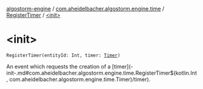 [algostorm-engine](../../index.md) / [com.aheidelbacher.algostorm.engine.time](../index.md) / [RegisterTimer](index.md) / [&lt;init&gt;](.)

# &lt;init&gt;

`RegisterTimer(entityId: Int, timer: `[`Timer`](../-timer/index.md)`)`

An event which requests the creation of a [timer](-init-.md#com.aheidelbacher.algostorm.engine.time.RegisterTimer$<init>(kotlin.Int, com.aheidelbacher.algostorm.engine.time.Timer)/timer).

